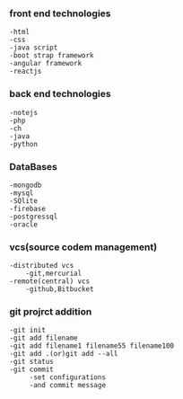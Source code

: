 ### front end technologies
    -html
	-css
	-java script
	-boot strap framework
	-angular framework
	-reactjs
### back end technologies
    -notejs
	-php
	-ch
	-java
	-python
### DataBases
    -mongodb
	-mysql
	-SQlite
	-firebase
	-postgressql
	-oracle
### vcs(source codem management)	
    -distributed vcs
        -git,mercurial
    -remote(central) vcs
        -github,Bitbucket

### git projrct addition
    -git init
    -git add filename
    -git add filename1 filename55 filename100
    -git add .(or)git add --all
    -git status
    -git commit
         -set configurations
         -and commit message

